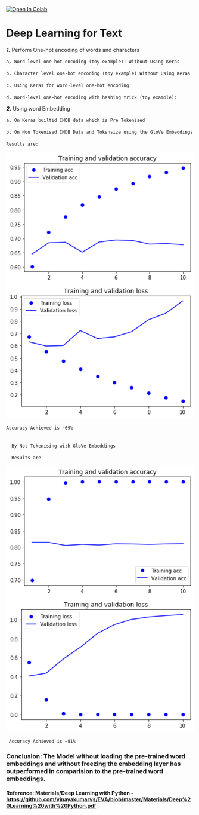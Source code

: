 [![Open In Colab](https://colab.research.google.com/assets/colab-badge.svg)](https://colab.research.google.com/github/vinayakumarvs/EVA/blob/master/Phase%20-%20II/Assignment%201/Phase-II%20Assignment-01.ipynb)

# Deep Learning for Text

***1.*** Perform One-hot encoding of words and characters

    a. Word level one-hot encoding (toy example): Without Using Keras
    
    b. Character level one-hot encoding (toy example) Without Using Keras
    
    c. Using Keras for word-level one-hot encoding:
    
    d. Word-level one-hot encoding with hashing trick (toy example):
    
***2.*** Using word Embedding

    a. On Keras builtid IMDB data which is Pre Tokenised
    
    b. On Non Tokenised IMDB Data and Tokensize using the GloVe Embeddings
    
    Results are:


<img src="https://github.com/vinayakumarvs/EVA/blob/master/Phase%20-%20II/Assignment%201/ResultsGraph/TrainAccuracy.png" width="100%" height="50%">
</centre>

<img src="https://github.com/vinayakumarvs/EVA/blob/master/Phase%20-%20II/Assignment%201/ResultsGraph/LossAccuracy.png" width="100%" height="50%">
</centre>
    
    Accuracy Achieved is ~69%
    
    
      By Not Tokenising with GloVe Embeddings
      
      Results are
      
<img src="https://github.com/vinayakumarvs/EVA/blob/master/Phase%20-%20II/Assignment%201/ResultsGraph/TrainAccuracyWithoutPreTrain.png" width="100%" height="50%">
</centre>

<img src="https://github.com/vinayakumarvs/EVA/blob/master/Phase%20-%20II/Assignment%201/ResultsGraph/LossAccuracyWithoutPreTrain.png" width="100%" height="50%">
</centre>

     Accuracy Achieved is ~81%

### Conclusion: The Model without loading the pre-trained word embeddings and without freezing the embedding layer has outperformed in comparision to the pre-trained word embeddings.


      
#### Reference: Materials/Deep Learning with Python - https://github.com/vinayakumarvs/EVA/blob/master/Materials/Deep%20Learning%20with%20Python.pdf
